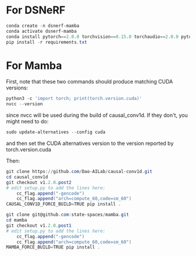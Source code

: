 # For DSNeRF
```powershell
conda create -n dsnerf-mamba
conda activate dsnerf-mamba
conda install pytorch==2.0.0 torchvision==0.15.0 torchaudio==2.0.0 pytorch-cuda=11.8 -c pytorch -c nvidia
pip install -r requirements.txt
```
# For Mamba

First, note that these two commands should produce matching CUDA versions:

```powershell
python3 -c 'import torch; print(torch.version.cuda)'
nvcc --version
```
since nvcc will be used during the build of causal_conv1d. If they don't, you might need to do:

```powershell
sudo update-alternatives --config cuda
```

and then set the CUDA alternatives version to the version reported by torch.version.cuda

Then:
```powershell
git clone https://github.com/Dao-AILab/causal-conv1d.git
cd causal_conv1d
git checkout v1.2.0.post2
# edit setup.py to add the lines here:
    cc_flag.append("-gencode")
    cc_flag.append("arch=compute_60,code=sm_60")
CAUSAL_CONV1D_FORCE_BUILD=TRUE pip install .
```

```powershell
git clone git@github.com:state-spaces/mamba.git
cd mamba
git checkout v1.2.0.post1
# edit setup.py to add the lines here:
    cc_flag.append("-gencode")
    cc_flag.append("arch=compute_60,code=sm_60")
MAMBA_FORCE_BUILD=TRUE pip install .
```